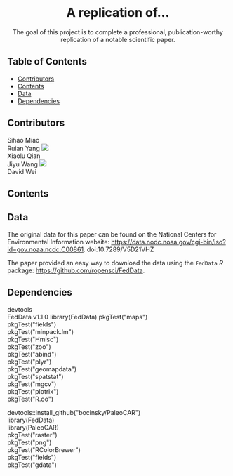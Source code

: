 <br />
<p align="center">
  </a>
  <h1 align="center">A replication of...</h1>
  <p align="center">
    The goal of this project is to complete a professional, publication-worthy replication of a notable scientific paper.
    <br />
</p>

<!-- TABLE OF CONTENTS -->
## Table of Contents

* [Contributors](#contributors)
* [Contents](#contents)
* [Data](#data)
* [Dependencies](#dependencies)

<!-- ABOUT THE PROJECT -->
## Contributors
Sihao Miao <br />
Ruian Yang [![](https://orcid.org/sites/default/files/images/orcid_16x16.png)](https://orcid.org/0000-0002-0789-2465) <br />
Xiaolu Qian <br />
Jiyu Wang [![](https://orcid.org/sites/default/files/images/orcid_16x16.png)](https://orcid.org/0000-0002-1283-2934)<br />
David Wei

<!-- Contents -->
## Contents

<!-- Data -->
## Data
The original data for this paper can be found on the National Centers for Environmental Information website:
https://data.nodc.noaa.gov/cgi-bin/iso?id=gov.noaa.ncdc:C00861. doi:10.7289/V5D21VHZ <br />

The paper provided an easy way to download the data using the ```FedData``` _R_ package: https://github.com/ropensci/FedData.

<!-- Dependencies -->
## Dependencies
devtools <br />
FedData v1.1.0
library(FedData)
pkgTest("maps") <br />
pkgTest("fields") <br />
pkgTest("minpack.lm") <br />
pkgTest("Hmisc") <br />
pkgTest("zoo") <br />
pkgTest("abind") <br />
pkgTest("plyr") <br />
pkgTest("geomapdata") <br />
pkgTest("spatstat") <br />
pkgTest("mgcv") <br />
pkgTest("plotrix") <br />
pkgTest("R.oo") <br />

devtools::install_github("bocinsky/PaleoCAR") <br />
library(FedData) <br />
library(PaleoCAR) <br />
pkgTest("raster") <br />
pkgTest("png") <br />
pkgTest("RColorBrewer") <br />
pkgTest("fields") <br />
pkgTest("gdata") <br />



